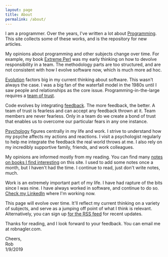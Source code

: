 ```yaml
---
layout: page
title: About
permalink: /about/
---
```


I am a programmer.  Over the years, I've written a lot about
[Programming](https://www.google.com/search?q=site:robnagler.com+programming).
This site collects some of these works, and is the repository for new articles.

My opinions about programming and other subjects change over time.
For example, my book
[Extreme Perl](http://www.extremeperl.org) was my early thinking on
how to devolve responsibility in a team.
The methodology parts are too structured, and are not consistent with
how I evolve software now, which is much more ad hoc.

[Evolution](https://www.google.com/search?q=site:robnagler.com+evolution)
factors big in my current thinking about software.  This
wasn't always the case.  I was a big fan of the waterfall model in the
1980s until I saw people and relationships as the core issue.
Programming-in-the-large requires a
[team of trust](https://www.google.com/search?q=site:robnagler.com+team+trust).

Code evolves by integrating
[feedback](https://www.google.com/search?q=site:robnagler.com+feedback).
The more feedback, the better.
A team of trust is fearless and can accept any feedback thrown at it.
Team members are never fearless.  Only in a team do we create a bond
of trust that enables us to overcome our particular fears in any one
instance.

[Psychology](https://www.google.com/search?q=site:robnagler.com+psychology)
figures centrally in my life and work.
I strive to understand how my psyche affects my
actions and reactions.  I visit a psychologist regularly to help me
integrate the feedback the real world throws at me.  I also rely on my
incredibly supportive family, friends, and
work colleagues.

My opinions are informed mostly from my reading.  You can find many
[notes on books I find interesting](https://www.google.com/search?q=site:robnagler.com+BookNotes)
on this site.  I used to add some notes once a month, but I haven't
had the time. I continue to read, just don't write notes, much.

Work is an extremely important part of my life.  I have had rapture of
the bits since I was nine.  I have always worked in software, and continue
to do so.  [Check my LinkedIn](https://www.linkedin.com/in/robnagler)
where I'm working now.

This page will evolve over time.  It'll reflect my current thinking on
a variety of subjects, and serve as a jumping off point of what I
think is relevant. Alternatively, you can sign up [for the RSS feed](feed.xml)
for recent updates.

Thanks for reading, and I look forward to your feedback. You can email
me at robnagler.com.

Cheers,<br />
Rob<br />
1/9/2019

